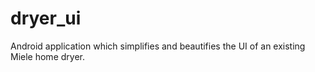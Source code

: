 # dryer_ui
Android application which simplifies and beautifies the UI of an existing Miele home dryer.
